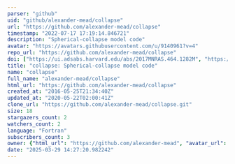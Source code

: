 ```yaml
---
parser: "github"
uid: "github/alexander-mead/collapse"
url: "https://github.com/alexander-mead/collapse"
timestamp: "2022-07-17 17:19:14.846721"
description: "Spherical-collapse model code"
avatar: "https://avatars.githubusercontent.com/u/9140961?v=4"
repo_url: "https://github.com/alexander-mead/collapse"
doi: ["https://ui.adsabs.harvard.edu/abs/2017MNRAS.464.1282M", "https://ui.adsabs.harvard.edu/abs/2018ascl.soft02014M/abstract"]
title: "collapse: Spherical-collapse model code"
name: "collapse"
full_name: "alexander-mead/collapse"
html_url: "https://github.com/alexander-mead/collapse"
created_at: "2016-05-25T21:34:40Z"
updated_at: "2020-05-22T02:00:41Z"
clone_url: "https://github.com/alexander-mead/collapse.git"
size: 18
stargazers_count: 2
watchers_count: 2
language: "Fortran"
subscribers_count: 3
owner: {"html_url": "https://github.com/alexander-mead", "avatar_url": "https://avatars.githubusercontent.com/u/9140961?v=4", "login": "alexander-mead", "type": "User"}
date: "2025-03-29 14:27:20.982242"
---
```

